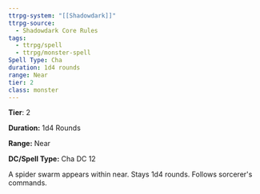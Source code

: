 ```yaml
---
ttrpg-system: "[[Shadowdark]]"
ttrpg-source:
  - Shadowdark Core Rules
tags:
  - ttrpg/spell
  - ttrpg/monster-spell
Spell Type: Cha
duration: 1d4 rounds
range: Near
tier: 2
class: monster
---
```

**Tier**: 2

**Duration:** 1d4 Rounds

**Range:** Near

**DC/Spell Type:** Cha DC 12

A spider swarm appears within near. Stays 1d4 rounds. Follows sorcerer's commands.